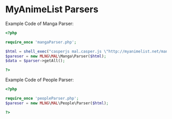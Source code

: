 MyAnimeList Parsers
==========
Example Code of Manga Parser:
```php
<?php

require_once 'mangaParser.php';

$html = shell_exec("casperjs mal.casper.js \"http://myanimelist.net/manga/11\" 2>&1 &");
$pareser = new MLNG\MAL\Manga\Parser($html);
$data = $parser->getAll();

?>
 ```
 
 Example Code of People Parser:
```php
<?php

require_once 'peopleParser.php';
$pareser = new MLNG\MAL\People\Parser($html);

?>
 ```
